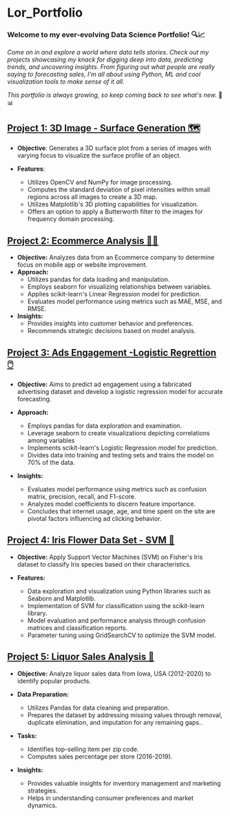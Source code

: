# Lor_Portfolio
### Welcome to my ever-evolving Data Science Portfolio! 🔍📈

*Come on in and explore a world where data tells stories. Check out my projects showcasing my knack for digging deep into data, predicting trends, and uncovering insights. From figuring out what people are really saying to forecasting sales, I'm all about using Python, ML and cool visualization tools to make sense of it all.*

*This portfolio is always growing, so keep coming back to see what's new.* 🚀📊

## [Project 1: 3D Image - Surface Generation 🗺️](https://github.com/LorBu/Lor_Portfolio/tree/main/3D%20Image%20-%20Surface%20Generation)

* **Objective**: Generates a 3D surface plot from a series of images with varying focus to visualize the surface profile of an object.

* **Features**:
    * Utilizes OpenCV and NumPy for image processing.
    * Computes the standard deviation of pixel intensities within small regions across all images to create a 3D map.
    * Utilizes Matplotlib's 3D plotting capabilities for visualization.
    * Offers an option to apply a Butterworth filter to the images for frequency domain processing.


## [Project 2: Ecommerce Analysis 📱🌐](https://github.com/LorBu/Lor_Portfolio/tree/main/Machine%20Learning/Linear%20Regression%20Project)

* **Objective:** Analyzes data from an Ecommerce company to determine focus on mobile app or website improvement.
* **Approach:**
  * Utilizes pandas for data loading and manipulation.
  * Employs seaborn for visualizing relationships between variables.
  * Applies scikit-learn's Linear Regression model for prediction.
  * Evaluates model performance using metrics such as MAE, MSE, and RMSE.
* **Insights:**
  * Provides insights into customer behavior and preferences.
  * Recommends strategic decisions based on model analysis.


## [Project 3: Ads Engagement -Logistic Regrettion 🖱️](https://github.com/LorBu/Lor_Portfolio/tree/main/Machine%20Learning/Logistic%20Regression%20Project)

* **Objective:** Aims to predict ad engagement using a fabricated advertising dataset and develop a logistic regression model for accurate forecasting.

* **Approach:**
  * Employs pandas for data exploration and examination.
  * Leverage seaborn to create visualizations depicting correlations among variables
  * Implements scikit-learn's Logistic Regression model for prediction.
  * Divides data into training and testing sets and trains the model on 70% of the data.

* **Insights:**
  * Evaluates model performance using metrics such as confusion matrix, precision, recall, and F1-score.
  * Analyzes model coefficients to discern feature importance.
  * Concludes that internet usage, age, and time spent on the site are pivotal factors influencing ad clicking behavior.


## [Project 4: Iris Flower Data Set - SVM 🌺](https://github.com/LorBu/Lor_Portfolio/tree/main/Machine%20Learning/Support%20Vector%20Machines)

* **Objective:** Apply Support Vector Machines (SVM) on Fisher's Iris dataset to classify Iris species based on their characteristics.
  
* **Features:**
  * Data exploration and visualization using Python libraries such as Seaborn and Matplotlib.
  * Implementation of SVM for classification using the scikit-learn library.
  * Model evaluation and performance analysis through confusion matrices and classification reports.
  * Parameter tuning using GridSearchCV to optimize the SVM model.

## [Project 5: Liquor Sales Analysis 🍾](https://github.com/LorBu/Lor_Portfolio/tree/main/Liquor%20Sales%20Analysis)

* **Objective:** Analyze liquor sales data from Iowa, USA (2012-2020) to identify popular products.

* **Data Preparation:**
  * Utilizes Pandas for data cleaning and preparation.
  * Prepares the dataset by addressing missing values through removal, duplicate elimination, and imputation for any remaining gaps..

* **Tasks:**
  * Identifies top-selling item per zip code.
  * Computes sales percentage per store (2016-2019).

* **Insights:**
  * Provides valuable insights for inventory management and marketing strategies.
  * Helps in understanding consumer preferences and market dynamics.

